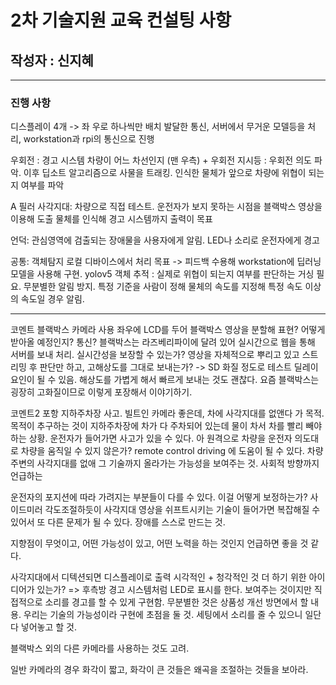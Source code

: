 # 2차 기술지원 교육 컨설팅 사항
## 작성자 : 신지혜

---
### 진행 사항

디스플레이 4개 -> 좌 우로 하나씩만 배치
발달한 통신, 서버에서 무거운 모델등을 처리, workstation과 rpi의 통신으로 진행

우회전 :
    경고 시스템
    차량이 어느 차선인지 (맨 우측) + 우회전 지시등 : 우회전 의도 파악.
    이후 딥소트 알고리즘으로 사물을 트래킹. 인식한 물체가 앞으로 차량에 위협이 되는지 여부를 파악

A 필러 사각지대:
    차량으로 직접 테스트. 운전자가 보지 못하는 시점을 블랙박스 영상을 이용해 도출
    물체를 인식해 경고 시스템까지 출력이 목표

언덕:
    관심영역에 검출되는 장애물을 사용자에게 알림.
    LED나 소리로 운전자에게 경고

공통: 객체탐지
    로컬 디바이스에서 처리 목표 -> 피드백 수용해 workstation에 딥러닝 모델을 사용해 구현.
    yolov5
    객체 추적 : 실제로 위협이 되는지 여부를 판단하는 거싱 필요. 무분별한 알림 방지.
    특정 기준을 사람이 정해 물체의 속도를 지정해 특정 속도 이상의 속도일 경우 알림.
    
---
코멘트
블랙박스 카메라 사용 좌우에 LCD를 두어 블랙박스 영상을 분할해 표현?
어떻게 받아올 예정인지?
통신? 블랙박스는 라즈베리파이에 달려 있어 실시간으로 웹을 통해 서버를 보내 처리.
실시간성을 보장할 수 있는가?
영상을 자체적으로 뿌리고 있고 스트리밍 후 판단만 하고,
고해상도를 그대로 보내는가? -> SD 화질 정도로 테스트
딜레이요인이 될 수 있음.
해상도를 가볍게 해서 빠르게 보내는 것도 괜찮다. 요즘 블랙박스는 굉장히 고화질이므로 이렇게 포장해서 이야기하기.

코멘트2
포항 지하주차장 사고.
빌트인 카메라 좋은데, 차에 사각지대를 없앤다 가 목적. 목적이 추구하는 것이 지하주차장에 차가 다 주차되어 있는데 물이 차서 차를 빨리 빼야 하는 상황. 운전자가 들어가면 사고가 있을 수 있다. 아 원격으로 차량을 운전자 의도대로 차량을 움직일 수 있지 않은가? remote control driving 에 도움이 될 수 있다.
차량 주변의 사각지대를 없애 그 기술까지 올라가는 가능성을 보여주는 것. 사회적 방향까지 언급하는 

운전자의 포지션에 따라 가려지는 부분들이 다를 수 있다. 이걸 어떻게 보정하는가? 사이드미러 각도조절하듯이 사각지대 영상을 쉬프트시키는 기술이 들어가면 복잡해질 수 있어서 또 다른 문제가 될 수 있다. 장애를 스스로 만드는 것. 

지향점이 무엇이고, 어떤 가능성이 있고, 어떤 노력을 하는 것인지 언급하면 좋을 것 같다.

사각지대에서 디텍션되면 디스플레이로 출력 시각적인 + 청각적인 것 더 하기 위한 아이디어가 있는가? => 후측방 경고 시스템처럼 LED로 표시를 한다. 보여주는 것이지만 직접적으로 소리를 경고를 할 수 있게 구현함.
무분별한 것은 상품성 개선 방면에서 할 내용. 우리는 기술의 가능성이라 구현에 초점을 둘 것. 세팅에서 소리를 줄 수 있으니 일단 다 넣어놓고 할 것.

블랙박스 외의 다른 카메라를 사용하는 것도 고려.

일반 카메라의 경우 화각이 짧고, 화각이 큰 것들은 왜곡을 조절하는 것들을 보아라.